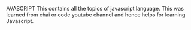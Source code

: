 AVASCRIPT
This contains all the topics of javascript language. This was learned from chai or code youtube channel and hence helps for learning Javascript.
